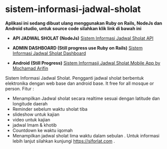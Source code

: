 # sistem-informasi-jadwal-sholat
**Aplikasi ini sedang dibuat ulang menggunakan Ruby on Rails, NodeJs dan Android studio, untuk source code silahkan klik link di bawah ini**

- **API JADWAL SHOLAT (NodeJs)** [Sistem Informasi Jadwal Sholat API](https://github.com/muhammadyana/sistem-informasi-jadwal-sholat-API "Sistem Informasji Jadwal Sholat (SIFORLAT) API")

- **ADMIN DASHBOARD (Still progress use Ruby on Rails)** [Sistem Informasi Jadwal Sholat Dashboard](https://github.com/muhammadyana/sistem-informasi-jadwal-sholat-siforlat "Sistem Informasji Jadwal Sholat Dashboard (SIFORLAT)")

- **Android (Still Progress)** [Sistem Informasji Jadwal Sholat Mobile App by Mochamad Arifin](https://github.com/flasharifin/Sistem-Informasi-Jadwal-Sholat-Mobile-App "Sistem Informasji Jadwal Sholat Mobile App by Mochamad Arifin")

Sistem Informasi Jadwal Sholat. Pengganti jadwal sholat berbentuk elektronika dengan web base dan android base. It free for all mosque or person. 
Fitur : 
- Menampilkan Jadwal sholat secara realtime sesuai dengan latitude dan longitude daerah
- Reminder sebelum waktu sholat tiba
- slideshow untuk kajian
- video untuk kajian
- jadwal Imam & khotib
- Countdown ke waktu iqomah
- Menampilkan jadwal sholat lima waktu dalam sebulan
.
Untuk informasi lebih lanjut silahkan kunjungi https://siforlat.com
.

<!-- Tugas Akhir By Muhammad Yana Mulyana - Sistem Komputer - Universitas Komputer Indonesia -->
